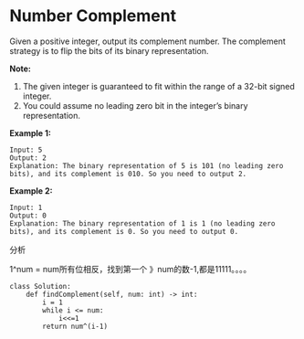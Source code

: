 # Number Complement



Given a positive integer, output its complement number. The complement strategy is to flip the bits of its binary representation.

**Note:**  


1. The given integer is guaranteed to fit within the range of a 32-bit signed integer.
2. You could assume no leading zero bit in the integer’s binary representation.

**Example 1:**  


```text
Input: 5
Output: 2
Explanation: The binary representation of 5 is 101 (no leading zero bits), and its complement is 010. So you need to output 2.
```

**Example 2:**  


```text
Input: 1
Output: 0
Explanation: The binary representation of 1 is 1 (no leading zero bits), and its complement is 0. So you need to output 0.
```

分析

1^num = num所有位相反，找到第一个 》num的数-1,都是11111。。。。

```text
class Solution:
    def findComplement(self, num: int) -> int:
        i = 1
        while i <= num:
            i<<=1
        return num^(i-1)
        
```

